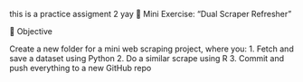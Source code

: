 this is a practice assigment 2 yay
🧠 Mini Exercise: “Dual Scraper Refresher”

🎯 Objective

Create a new folder for a mini web scraping project, where you:
	1.	Fetch and save a dataset using Python
	2.	Do a similar scrape using R
	3.	Commit and push everything to a new GitHub repo
